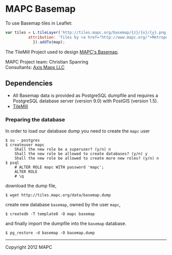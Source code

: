 # MAPC Basemap

To use Basemap tiles in Leaflet:

```js
var tiles = L.tileLayer('http://tiles.mapc.org/basemap/{z}/{x}/{y}.png', {
	      attribution: 'Tiles by <a href="http://www.mapc.org/">Metropolitan Area Planning Council</a>.'
            }).addTo(map);

```


The TileMill Project used to design [MAPC's Basemap](http://tiles.mapc.org/basemap.html).

MAPC Project team: Christian Spanring  
Consultants: [Axis Maps LLC](http://www.axismaps.com/)

## Dependencies

* All Basemap data is provided as PostgreSQL dumpfile and requires a PostgreSQL database server (version 9.0) with PostGIS (version 1.5).
* [TileMill](http://mapbox.com/tilemill/)

### Preparing the database

In order to load our database dump you need to create the `mapc` user 
 
    $ su - postgres  
    $ createuser mapc
        Shall the new role be a superuser? (y/n) n  
		Shall the new role be allowed to create databases? (y/n) y  
		Shall the new role be allowed to create more new roles? (y/n) n  
	$ psql  
        # ALTER ROLE mapc WITH password 'mapc';  
		ALTER ROLE  
		# \q  

download the dump file, 

    $ wget http://tiles.mapc.org/data/basemap.dump

create new database `basemap`, owned by the user `mapc`, 

    $ createdb -T template0 -O mapc basemap 

and finally import the dumpfile into the `basemap` database.

    $ pg_restore -d basemap -O basemap.dump


---

Copyright 2012 MAPC
